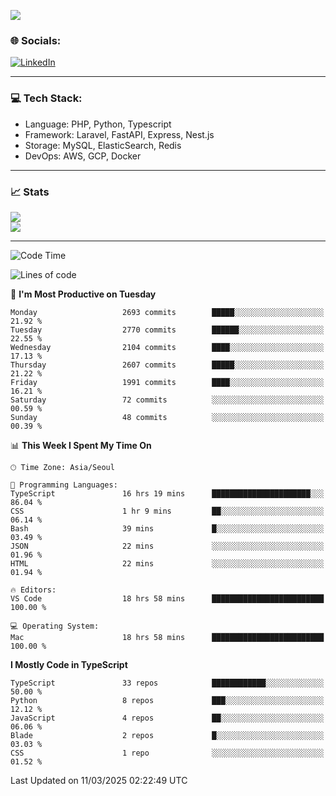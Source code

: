 <!--[![](https://visitcount.itsvg.in/api?id=jin-wk&icon=7&color=12)](https://visitcount.itsvg.in)-->
<!--[![Hits](https://hits.seeyoufarm.com/api/count/incr/badge.svg?url=https%3A%2F%2Fgithub.com%2Fjin-wk&count_bg=%235F625C&title_bg=%23555555&icon=github.svg&icon_color=%23E7E7E7&title=Hits&edge_flat=false)](https://hits.seeyoufarm.com)-->
![](https://komarev.com/ghpvc/?username=jin-wk&color=lightgrey&style=for-the-badge)

### 🌐 Socials:
[![LinkedIn](https://img.shields.io/badge/LinkedIn-%230077B5.svg?logo=linkedin&logoColor=white)](https://linkedin.com/in/jinwook-lee-242625241) 

---

### 💻 Tech Stack:
  - Language: PHP, Python, Typescript
  - Framework: Laravel, FastAPI, Express, Nest.js
  - Storage: MySQL, ElasticSearch, Redis
  - DevOps: AWS, GCP, Docker

---

### 📈 Stats
![](https://github-readme-stats.vercel.app/api?username=jin-wk&theme=dark&hide_border=true&include_all_commits=true&count_private=true)<br/>
![](https://github-readme-streak-stats.herokuapp.com/?user=jin-wk&theme=dark&hide_border=true)<br/>

---

<!--START_SECTION:waka-->
![Code Time](http://img.shields.io/badge/Code%20Time-2%2C066%20hrs%204%20mins-blue)

![Lines of code](https://img.shields.io/badge/From%20Hello%20World%20I%27ve%20Written-4.3%20million%20lines%20of%20code-blue)

📅 **I'm Most Productive on Tuesday** 

```text
Monday                   2693 commits        █████░░░░░░░░░░░░░░░░░░░░   21.92 % 
Tuesday                  2770 commits        ██████░░░░░░░░░░░░░░░░░░░   22.55 % 
Wednesday                2104 commits        ████░░░░░░░░░░░░░░░░░░░░░   17.13 % 
Thursday                 2607 commits        █████░░░░░░░░░░░░░░░░░░░░   21.22 % 
Friday                   1991 commits        ████░░░░░░░░░░░░░░░░░░░░░   16.21 % 
Saturday                 72 commits          ░░░░░░░░░░░░░░░░░░░░░░░░░   00.59 % 
Sunday                   48 commits          ░░░░░░░░░░░░░░░░░░░░░░░░░   00.39 % 
```


📊 **This Week I Spent My Time On** 

```text
🕑︎ Time Zone: Asia/Seoul

💬 Programming Languages: 
TypeScript               16 hrs 19 mins      ██████████████████████░░░   86.04 % 
CSS                      1 hr 9 mins         ██░░░░░░░░░░░░░░░░░░░░░░░   06.14 % 
Bash                     39 mins             █░░░░░░░░░░░░░░░░░░░░░░░░   03.49 % 
JSON                     22 mins             ░░░░░░░░░░░░░░░░░░░░░░░░░   01.96 % 
HTML                     22 mins             ░░░░░░░░░░░░░░░░░░░░░░░░░   01.94 % 

🔥 Editors: 
VS Code                  18 hrs 58 mins      █████████████████████████   100.00 % 

💻 Operating System: 
Mac                      18 hrs 58 mins      █████████████████████████   100.00 % 
```

**I Mostly Code in TypeScript** 

```text
TypeScript               33 repos            ████████████░░░░░░░░░░░░░   50.00 % 
Python                   8 repos             ███░░░░░░░░░░░░░░░░░░░░░░   12.12 % 
JavaScript               4 repos             ██░░░░░░░░░░░░░░░░░░░░░░░   06.06 % 
Blade                    2 repos             █░░░░░░░░░░░░░░░░░░░░░░░░   03.03 % 
CSS                      1 repo              ░░░░░░░░░░░░░░░░░░░░░░░░░   01.52 % 
```




 Last Updated on 11/03/2025 02:22:49 UTC
<!--END_SECTION:waka-->
